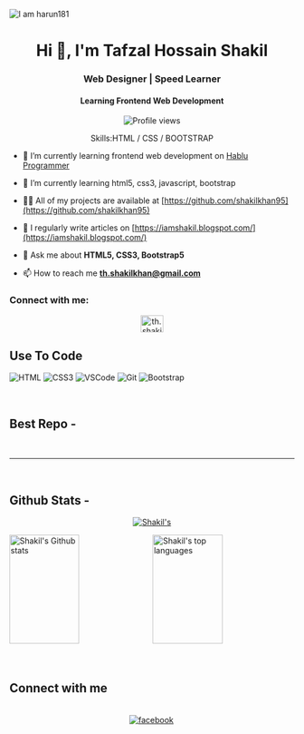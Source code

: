 ![I am harun181](https://github.com/harun181/harun181/blob/main/code.png)

<h1 align="center">Hi 👋, I'm Tafzal Hossain Shakil</h1>
<h3 align="center">Web Designer | Speed Learner</h3>
<h4 align="center">Learning Frontend Web Development</h4>

<div align="center">

![Profile views](https://komarev.com/ghpvc/?username=shakilkhan95&color=red)

Skills:HTML / CSS / BOOTSTRAP

</div>

- 🔭 I’m currently learning frontend web development on [Hablu Programmer](https://www.hablu-programmer.com/)

- 🌱 I’m currently learning html5, css3, javascript, bootstrap

- 👨‍💻 All of my projects are available at [https://github.com/shakilkhan95](https://github.com/shakilkhan95)

- 📝 I regularly write articles on [https://iamshakil.blogspot.com/](https://iamshakil.blogspot.com/)

- 💬 Ask me about **HTML5, CSS3, Bootstrap5**

- 📫 How to reach me **th.shakilkhan@gmail.com**


<h3 align="left">Connect with me:</h3>

<p align="center">
<a href="https://fb.com/th.shakil" target="blank"><img align="center" src="https://raw.githubusercontent.com/rahuldkjain/github-profile-readme-generator/master/src/images/icons/Social/facebook.svg" alt="th.shakil" height="30" width="40" /></a>
</p>

## Use To Code

![HTML](https://img.shields.io/badge/HTML5-E34F26?style=for-the-badge&logo=html5&logoColor=white)
![CSS3](https://img.shields.io/badge/CSS3-1572B6?style=for-the-badge&logo=css3&logoColor=white)
![VSCode](https://img.shields.io/badge/Visual_Studio-0078d7?style=for-the-badge&logo=visual%20studio&logoColor=white)
![Git](https://img.shields.io/badge/Git-F05032?style=for-the-badge&logo=git&logoColor=white)
![Bootstrap](https://img.shields.io/badge/Bootstrap-563D7C?style=for-the-badge&logo=bootstrap&logoColor=white)

<br/>

## Best Repo -

<!--[![Java Projects](https://github-readme-stats.vercel.app/api/pin/?username=harun181&repo=Java-Project&border_color=7F3FBF&bg_color=0D1117&title_color=C9D1D9&text_color=8B949E&icon_color=7F3FBF)](https://github.com/harun181/Java-Project)
[![100+ C Problems](https://github-readme-stats.vercel.app/api/pin/?username=harun181&repo=100_plus_C_Problems&border_color=7F3FBF&bg_color=0D1117&title_color=C9D1D9&text_color=8B949E&icon_color=7F3FBF)](https://github.com/harun181/100_plus_C_Problems)
[![Front End Projects](https://github-readme-stats.vercel.app/api/pin/?username=harun181&repo=front_end_projects&border_color=7F3FBF&bg_color=0D1117&title_color=C9D1D9&text_color=8B949E&icon_color=7F3FBF)](https://github.com/harun181/front_end_projects)
[![Weblitical](https://github-readme-stats.vercel.app/api/pin/?username=harun181&repo=weblitical&border_color=7F3FBF&bg_color=0D1117&title_color=C9D1D9&text_color=8B949E&icon_color=7F3FBF)](https://github.com/harun181/weblitical)-->

<!--<p align="left">
  <a href="https://github.com/harun181?tab=repositories" target="_blank"><img alt="All Repositories" title="All Repositories" src="https://img.shields.io/badge/-All%20Repos-2962FF?style=for-the-badge&logo=koding&logoColor=white"/></a>
</p>-->

<br/>
<hr/>
<br/>

## Github Stats -

<p align="center">
  <a href="https://github.com/shakilkhan95">
    <img src="https://github-profile-summary-cards.vercel.app/api/cards/profile-details?username=shakilkhan95&theme=radical" alt=Shakil's Github contribution"/>
  </a>
</p>

<a> 
    <a href="https://github.com/shakilkhan95"><img alt="Shakil's Github stats" src="https://denvercoder1-github-readme-stats.vercel.app/api?username=shakilkhan95&show_icons=true&count_private=true&theme=react&border_color=7F3FBF&bg_color=0D1117&title_color=F85D7F&icon_color=F8D866" height="192px" width="49.5%"/></a>
  <a href="https://github.com/shakilkhan95"><img alt="Shakil's top languages" src="https://denvercoder1-github-readme-stats.vercel.app/api/top-langs/?username=shakilkhan95&langs_count=8&layout=compact&theme=react&border_color=7F3FBF&bg_color=0D1117&title_color=F85D7F&icon_color=F8D866" height="192px" width="49.5%"/></a>
  <br/>
</a>


<br/>

<br/>

## Connect with me

<div align="center">
<br/>

<a href="https://www.facebook.com/th.shakil" target="_blank">
<img src=https://img.shields.io/badge/facebook-%232E87FB.svg?&style=for-the-badge&logo=facebook&logoColor=white alt=facebook style="margin-bottom: 5px; margin-right: 2px;" />
</a>  
</div>
